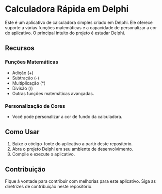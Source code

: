 # Calculadora Rápida em Delphi

Este é um aplicativo de calculadora simples criado em Delphi. Ele oferece suporte a várias funções matemáticas e a capacidade de personalizar a cor do aplicativo. O principal intuito do projeto é estudar Delphi.

## Recursos

### Funções Matemáticas

- Adição (+)
- Subtração (-)
- Multiplicação (*)
- Divisão (/)
- Outras funções matemáticas avançadas.

### Personalização de Cores

- Você pode personalizar a cor de fundo da calculadora.

## Como Usar

1. Baixe o código-fonte do aplicativo a partir deste repositório.
2. Abra o projeto Delphi em seu ambiente de desenvolvimento.
3. Compile e execute o aplicativo.

## Contribuição

Fique à vontade para contribuir com melhorias para este aplicativo. Siga as diretrizes de contribuição neste repositório.

